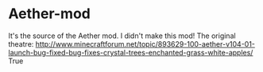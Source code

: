 Aether-mod
==========

It's the source of the Aether mod. I didn't make this mod! The original theatre: http://www.minecraftforum.net/topic/893629-100-aether-v104-01-launch-bug-fixed-bug-fixes-crystal-trees-enchanted-grass-white-apples/
True
